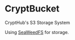 # CryptBucket
CryptHub's S3 Storage System 

Using [SeaWeedFS](https://github.com/chrislusf/seaweedfs) for storage.
